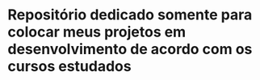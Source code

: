 ﻿# Repositório dedicado somente para colocar meus projetos em desenvolvimento de acordo com os cursos estudados
